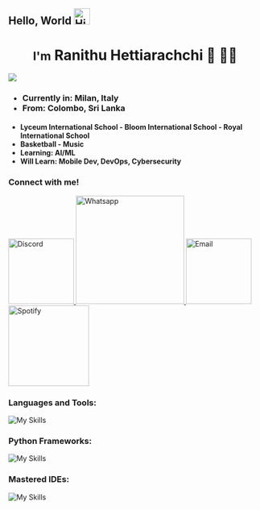 ## Hello, World <img src="https://x.tw93.fun/images/hi.gif" alt="Hi GIF" style="width:1.5em;">

<h1 align="center"><small>I'm</small> Ranithu Hettiarachchi 🏀 🧑‍💻</h1>

![](https://komarev.com/ghpvc/?username=ranithu-h&color=brightgreen&style=for-the-badge)


<h3>

- Currently in: Milan, Italy
- From: Colombo, Sri Lanka

</h3>
<h4>

- Lyceum International School - Bloom International School - Royal International School
- Basketball - Music
- Learning: AI/ML
- Will Learn: Mobile Dev, DevOps, Cybersecurity

</h4>

<h3>Connect with me!</h3>

<p>
  <a href="https://discord.com/users/1024615398915719209">
  <img src="https://img.shields.io/badge/GeNiUS-7289DA?style=for-the-badge&logo=discord&logoColor=white" alt="Discord" width="130">
  </a>

  <a href="https://wa.me/+393291020070">
  <img src="https://img.shields.io/badge/Ranithu 🎧🏀🫧🧸-25D366?style=for-the-badge&logo=whatsapp&logoColor=white" alt="Whatsapp" width="215">
  </a>

  <a href="https://mail.google.com/mail/?view=cm&fs=1&to=ranithuhetti10@gmail.com"> 
  <img src="https://img.shields.io/badge/Ranithuhetti10-ff0000?style=for-the-badge&logo=gmail&logoColor=white" alt="Email" width="130"> 
</a>


  <a href="https://open.spotify.com/user/31zcwc5qqbxbzukn77cvc2tydwya">
  <img src="https://img.shields.io/badge/Ranithu:o-1ED760?style=for-the-badge&logo=spotify&logoColor=white" alt="Spotify" width="160">
  </a>
</p>

<h3>Languages and Tools: </h3>

![My Skills](https://skillicons.dev/icons?i=js,html,css,md,github,git,python,java,c,lua,linux,bash,windows,notion&theme=dark)

<h3> Python Frameworks: </h3>

![My Skills](https://skillicons.dev/icons?i=django,flask&theme=dark)

<h3>Mastered IDEs: </h3>

![My Skills](https://skillicons.dev/icons?i=vscode,eclipse,idea&theme=dark)